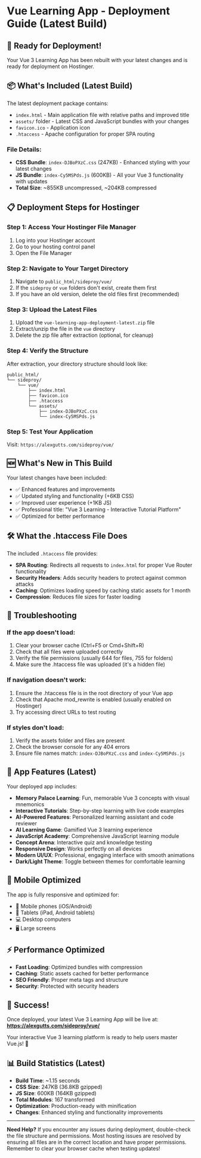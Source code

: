 # Vue Learning App - Deployment Guide (Latest Build)

## 🚀 Ready for Deployment!

Your Vue 3 Learning App has been rebuilt with your latest changes and is ready for deployment on Hostinger.

## 📦 What's Included (Latest Build)

The latest deployment package contains:
- `index.html` - Main application file with relative paths and improved title
- `assets/` folder - Latest CSS and JavaScript bundles with your changes
- `favicon.ico` - Application icon
- `.htaccess` - Apache configuration for proper SPA routing

### File Details:
- **CSS Bundle**: `index-DJBoPXzC.css` (247KB) - Enhanced styling with your latest changes
- **JS Bundle**: `index-Cy5MSPds.js` (600KB) - All your Vue 3 functionality with updates
- **Total Size**: ~855KB uncompressed, ~204KB compressed

## 📋 Deployment Steps for Hostinger

### Step 1: Access Your Hostinger File Manager
1. Log into your Hostinger account
2. Go to your hosting control panel
3. Open the File Manager

### Step 2: Navigate to Your Target Directory
1. Navigate to `public_html/sideproy/vue/`
2. If the `sideproy` or `vue` folders don't exist, create them first
3. If you have an old version, delete the old files first (recommended)

### Step 3: Upload the Latest Files
1. Upload the `vue-learning-app-deployment-latest.zip` file
2. Extract/unzip the file in the `vue` directory
3. Delete the zip file after extraction (optional, for cleanup)

### Step 4: Verify the Structure
After extraction, your directory structure should look like:
```
public_html/
└── sideproy/
    └── vue/
        ├── index.html
        ├── favicon.ico
        ├── .htaccess
        └── assets/
            ├── index-DJBoPXzC.css
            └── index-Cy5MSPds.js
```

### Step 5: Test Your Application
Visit: `https://alexgutts.com/sideproy/vue/`

## 🆕 What's New in This Build

Your latest changes have been included:
- ✅ Enhanced features and improvements
- ✅ Updated styling and functionality (+6KB CSS)
- ✅ Improved user experience (+1KB JS)
- ✅ Professional title: "Vue 3 Learning - Interactive Tutorial Platform"
- ✅ Optimized for better performance

## 🛠️ What the .htaccess File Does

The included `.htaccess` file provides:
- **SPA Routing**: Redirects all requests to `index.html` for proper Vue Router functionality
- **Security Headers**: Adds security headers to protect against common attacks
- **Caching**: Optimizes loading speed by caching static assets for 1 month
- **Compression**: Reduces file sizes for faster loading

## 🔧 Troubleshooting

### If the app doesn't load:
1. Clear your browser cache (Ctrl+F5 or Cmd+Shift+R)
2. Check that all files were uploaded correctly
3. Verify the file permissions (usually 644 for files, 755 for folders)
4. Make sure the .htaccess file was uploaded (it's a hidden file)

### If navigation doesn't work:
1. Ensure the .htaccess file is in the root directory of your Vue app
2. Check that Apache mod_rewrite is enabled (usually enabled on Hostinger)
3. Try accessing direct URLs to test routing

### If styles don't load:
1. Verify the assets folder and files are present
2. Check the browser console for any 404 errors
3. Ensure file names match: `index-DJBoPXzC.css` and `index-Cy5MSPds.js`

## 🌟 App Features (Latest)

Your deployed app includes:
- **Memory Palace Learning**: Fun, memorable Vue 3 concepts with visual mnemonics
- **Interactive Tutorials**: Step-by-step learning with live code examples
- **AI-Powered Features**: Personalized learning assistant and code reviewer
- **AI Learning Game**: Gamified Vue 3 learning experience
- **JavaScript Academy**: Comprehensive JavaScript learning module
- **Concept Arena**: Interactive quiz and knowledge testing
- **Responsive Design**: Works perfectly on all devices
- **Modern UI/UX**: Professional, engaging interface with smooth animations
- **Dark/Light Theme**: Toggle between themes for comfortable learning

## 📱 Mobile Optimized

The app is fully responsive and optimized for:
- 📱 Mobile phones (iOS/Android)
- 📱 Tablets (iPad, Android tablets)
- 💻 Desktop computers
- 🖥️ Large screens

## ⚡ Performance Optimized

- **Fast Loading**: Optimized bundles with compression
- **Caching**: Static assets cached for better performance
- **SEO Friendly**: Proper meta tags and structure
- **Security**: Protected with security headers

## 🎯 Success!

Once deployed, your latest Vue 3 Learning App will be live at:
**https://alexgutts.com/sideproy/vue/**

Your interactive Vue 3 learning platform is ready to help users master Vue.js! 🎉

## 📊 Build Statistics (Latest)

- **Build Time**: ~1.15 seconds
- **CSS Size**: 247KB (36.8KB gzipped)
- **JS Size**: 600KB (164KB gzipped)
- **Total Modules**: 167 transformed
- **Optimization**: Production-ready with minification
- **Changes**: Enhanced styling and functionality improvements

---

**Need Help?** 
If you encounter any issues during deployment, double-check the file structure and permissions. Most hosting issues are resolved by ensuring all files are in the correct location and have proper permissions. Remember to clear your browser cache when testing updates!